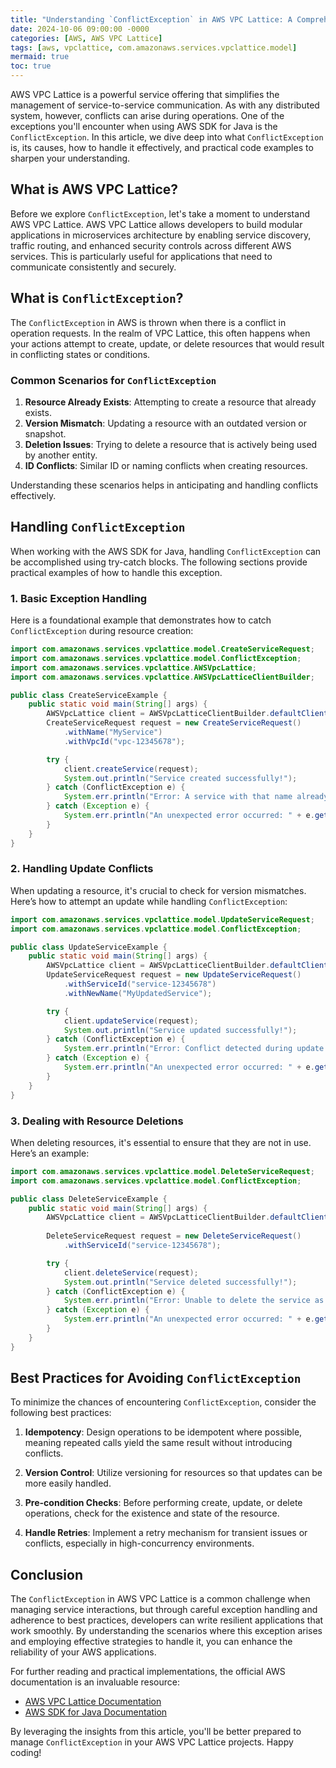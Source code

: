 ```yaml
---
title: "Understanding `ConflictException` in AWS VPC Lattice: A Comprehensive Guide"
date: 2024-10-06 09:00:00 -0000
categories: [AWS, AWS VPC Lattice]
tags: [aws, vpclattice, com.amazonaws.services.vpclattice.model]
mermaid: true
toc: true
---
```



AWS VPC Lattice is a powerful service offering that simplifies the management of service-to-service communication. As with any distributed system, however, conflicts can arise during operations. One of the exceptions you'll encounter when using AWS SDK for Java is the `ConflictException`. In this article, we dive deep into what `ConflictException` is, its causes, how to handle it effectively, and practical code examples to sharpen your understanding.

## What is AWS VPC Lattice?

Before we explore `ConflictException`, let's take a moment to understand AWS VPC Lattice. AWS VPC Lattice allows developers to build modular applications in microservices architecture by enabling service discovery, traffic routing, and enhanced security controls across different AWS services. This is particularly useful for applications that need to communicate consistently and securely.

## What is `ConflictException`?

The `ConflictException` in AWS is thrown when there is a conflict in operation requests. In the realm of VPC Lattice, this often happens when your actions attempt to create, update, or delete resources that would result in conflicting states or conditions.

### Common Scenarios for `ConflictException`

1. **Resource Already Exists**: Attempting to create a resource that already exists.
2. **Version Mismatch**: Updating a resource with an outdated version or snapshot.
3. **Deletion Issues**: Trying to delete a resource that is actively being used by another entity.
4. **ID Conflicts**: Similar ID or naming conflicts when creating resources.

Understanding these scenarios helps in anticipating and handling conflicts effectively.

## Handling `ConflictException`

When working with the AWS SDK for Java, handling `ConflictException` can be accomplished using try-catch blocks. The following sections provide practical examples of how to handle this exception.

### 1. Basic Exception Handling

Here is a foundational example that demonstrates how to catch `ConflictException` during resource creation:

```java
import com.amazonaws.services.vpclattice.model.CreateServiceRequest;
import com.amazonaws.services.vpclattice.model.ConflictException;
import com.amazonaws.services.vpclattice.AWSVpcLattice;
import com.amazonaws.services.vpclattice.AWSVpcLatticeClientBuilder;

public class CreateServiceExample {
    public static void main(String[] args) {
        AWSVpcLattice client = AWSVpcLatticeClientBuilder.defaultClient();
        CreateServiceRequest request = new CreateServiceRequest()
            .withName("MyService")
            .withVpcId("vpc-12345678");

        try {
            client.createService(request);
            System.out.println("Service created successfully!");
        } catch (ConflictException e) {
            System.err.println("Error: A service with that name already exists.");
        } catch (Exception e) {
            System.err.println("An unexpected error occurred: " + e.getMessage());
        }
    }
}
```

### 2. Handling Update Conflicts

When updating a resource, it's crucial to check for version mismatches. Here’s how to attempt an update while handling `ConflictException`:

```java
import com.amazonaws.services.vpclattice.model.UpdateServiceRequest;
import com.amazonaws.services.vpclattice.model.ConflictException;

public class UpdateServiceExample {
    public static void main(String[] args) {
        AWSVpcLattice client = AWSVpcLatticeClientBuilder.defaultClient();
        UpdateServiceRequest request = new UpdateServiceRequest()
            .withServiceId("service-12345678")
            .withNewName("MyUpdatedService");

        try {
            client.updateService(request);
            System.out.println("Service updated successfully!");
        } catch (ConflictException e) {
            System.err.println("Error: Conflict detected during update. Possible version mismatch.");
        } catch (Exception e) {
            System.err.println("An unexpected error occurred: " + e.getMessage());
        }
    }
}
```

### 3. Dealing with Resource Deletions

When deleting resources, it's essential to ensure that they are not in use. Here’s an example:

```java
import com.amazonaws.services.vpclattice.model.DeleteServiceRequest;
import com.amazonaws.services.vpclattice.model.ConflictException;

public class DeleteServiceExample {
    public static void main(String[] args) {
        AWSVpcLattice client = AWSVpcLatticeClientBuilder.defaultClient();
        
        DeleteServiceRequest request = new DeleteServiceRequest()
            .withServiceId("service-12345678");

        try {
            client.deleteService(request);
            System.out.println("Service deleted successfully!");
        } catch (ConflictException e) {
            System.err.println("Error: Unable to delete the service as it is in use.");
        } catch (Exception e) {
            System.err.println("An unexpected error occurred: " + e.getMessage());
        }
    }
}
```

## Best Practices for Avoiding `ConflictException`

To minimize the chances of encountering `ConflictException`, consider the following best practices:

1. **Idempotency**: Design operations to be idempotent where possible, meaning repeated calls yield the same result without introducing conflicts.
   
2. **Version Control**: Utilize versioning for resources so that updates can be more easily handled.
   
3. **Pre-condition Checks**: Before performing create, update, or delete operations, check for the existence and state of the resource.
   
4. **Handle Retries**: Implement a retry mechanism for transient issues or conflicts, especially in high-concurrency environments.

## Conclusion

The `ConflictException` in AWS VPC Lattice is a common challenge when managing service interactions, but through careful exception handling and adherence to best practices, developers can write resilient applications that work smoothly. By understanding the scenarios where this exception arises and employing effective strategies to handle it, you can enhance the reliability of your AWS applications.

For further reading and practical implementations, the official AWS documentation is an invaluable resource:

- [AWS VPC Lattice Documentation](https://docs.aws.amazon.com/vpc-lattice/latest/userguide/what-is.html)
- [AWS SDK for Java Documentation](https://docs.aws.amazon.com/sdk-for-java/latest/developer-guide/home.html)

By leveraging the insights from this article, you'll be better prepared to manage `ConflictException` in your AWS VPC Lattice projects. Happy coding!
